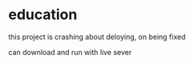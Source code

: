 # education

this project is crashing about deloying, on being fixed

can download and run with live sever

